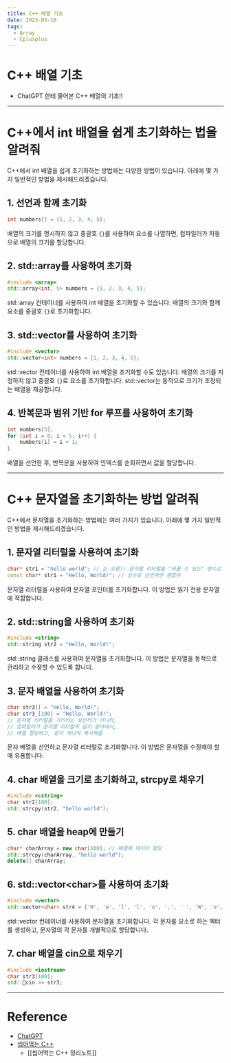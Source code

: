 ```yaml
---
title: C++ 배열 기초
date: 2023-05-18
tags:
  - Array
  - Cplusplus
---
```


# C++ 배열 기초

- ChatGPT 한테 물어본 C++ 배열의 기초!!

---

# C++에서 int 배열을 쉽게 초기화하는 법을 알려줘

C++에서 int 배열을 쉽게 초기화하는 방법에는 다양한 방법이 있습니다. 
아래에 몇 가지 일반적인 방법을 제시해드리겠습니다.

## 1. 선언과 함께 초기화

   ```cpp
   int numbers[] = {1, 2, 3, 4, 5};
   ```
  
   배열의 크기를 명시하지 않고 중괄호 `{}`를 사용하여 요소를 나열하면, 
   컴파일러가 자동으로 배열의 크기를 할당합니다.

## 2. std::array를 사용하여 초기화

   ```cpp
   #include <array>
   std::array<int, 5> numbers = {1, 2, 3, 4, 5};
   ```
   
   std::array 컨테이너를 사용하여 int 배열을 초기화할 수 있습니다. 
   배열의 크기와 함께 요소를 중괄호 `{}`로 초기화합니다.

## 3. std::vector를 사용하여 초기화

   ```cpp
   #include <vector>
   std::vector<int> numbers = {1, 2, 3, 4, 5};
   ```
   
   std::vector 컨테이너를 사용하여 int 배열을 초기화할 수도 있습니다. 
   배열의 크기를 지정하지 않고 중괄호 `{}`로 요소를 초기화합니다. 
   std::vector는 동적으로 크기가 조정되는 배열을 제공합니다.

## 4. 반복문과 범위 기반 for 루프를 사용하여 초기화

   ```cpp
   int numbers[5];
   for (int i = 0; i < 5; i++) {
       numbers[i] = i + 1;
   }
   ```
   
   배열을 선언한 후, 반복문을 사용하여 인덱스를 순회하면서 값을 할당합니다.


---

# C++ 문자열을 초기화하는 방법 알려줘

C++에서 문자열을 초기화하는 방법에는 여러 가지가 있습니다. 
아래에 몇 가지 일반적인 방법을 제시해드리겠습니다.

## 1. 문자열 리터럴을 사용하여 초기화

   ```cpp
   char* str1 = "hello world"; // 는 오류!! 문자열 리터럴을 "바꿀 수 있는" 변수로 선언하면 안됨
   const char* str1 = "Hello, World!"; // 상수로 선언하면 괜찮아
   ```
   
   문자열 리터럴을 사용하여 문자열 포인터를 초기화합니다. 
   이 방법은 읽기 전용 문자열에 적합합니다.

## 2. std::string을 사용하여 초기화

   ```cpp
   #include <string>
   std::string str2 = "Hello, World!";
   ```
   std::string 클래스를 사용하여 문자열을 초기화합니다. 
   이 방법은 문자열을 동적으로 관리하고 수정할 수 있도록 합니다.

## 3. 문자 배열을 사용하여 초기화

   ```cpp
   char str3[] = "Hello, World!"; 
   char str3_[100] = "Hello, World!";
   // 문자열 리터럴을 가리키는 포인터가 아니라, 
   // 컴파일러가 문자열 리터럴의 길이 알아내서, 
   // 배열 할당하고, 문자 하나씩 복사해줌
   ```

   문자 배열을 선언하고 문자열 리터럴로 초기화합니다. 
   이 방법은 문자열을 수정해야 할 때 유용합니다.


## 4. char 배열을 크기로 초기화하고, strcpy로 채우기

```cpp
#include <cstring>
char str2[100];
std::strcpy(str2, "hello world");
```

## 5.  char 배열을 heap에 만들기

```cpp
char* charArray = new char[100]; // 배열에 데이터 할당
std::strcpy(charArray, "hello world");
delete[] charArray;
```

## 6. std::vector\<char\>를 사용하여 초기화

```cpp
#include <vector>
std::vector<char> str4 = {'H', 'e', 'l', 'l', 'o', ',', ' ', 'W', 'o', 'r', 'l', 'd', '!'};
```

   std::vector 컨테이너를 사용하여 문자열을 초기화합니다. 
   각 문자를 요소로 하는 벡터를 생성하고, 문자열의 각 문자를 개별적으로 할당합니다.

## 7. char 배열을 cin으로 채우기

```cpp
#include <iostream>
char str3[100];
std::cin >> str3; 
```

---

# Reference

- [ChatGPT](https://chat.openai.com/)
- [씹어먹는 C++](https://modoocode.com/135)
	- [[씹어먹는 C++ 정리노트]]